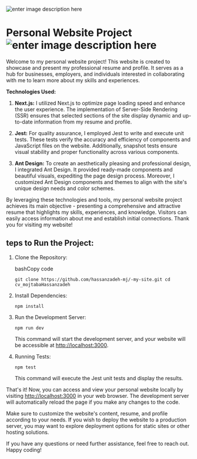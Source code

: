 ![enter image description here](https://s8.uupload.ir/files/new_project_%282%29_u216.png)
# Personal Website Project      ![enter image description here](https://s8.uupload.ir/files/new_project_%281%29_7vkw.png)
Welcome to my personal website project! This website is created to showcase and present my professional resume and profile. It serves as a hub for businesses, employers, and individuals interested in collaborating with me to learn more about my skills and experiences.

**Technologies Used:**

1.  **Next.js:** I utilized Next.js to optimize page loading speed and enhance the user experience. The implementation of Server-Side Rendering (SSR) ensures that selected sections of the site display dynamic and up-to-date information from my resume and profile.
    
2.  **Jest:** For quality assurance, I employed Jest to write and execute unit tests. These tests verify the accuracy and efficiency of components and JavaScript files on the website. Additionally, snapshot tests ensure visual stability and proper functionality across various components.
    
3.  **Ant Design:** To create an aesthetically pleasing and professional design, I integrated Ant Design. It provided ready-made components and beautiful visuals, expediting the page design process. Moreover, I customized Ant Design components and themes to align with the site's unique design needs and color schemes.
    

By leveraging these technologies and tools, my personal website project achieves its main objective - presenting a comprehensive and attractive resume that highlights my skills, experiences, and knowledge. Visitors can easily access information about me and establish initial connections. Thank you for visiting my website!

## teps to Run the Project:

1.  Clone the Repository:
    
    bashCopy code
    
    `git clone https://github.com/hassanzadeh-mj/-my-site.git
    cd cv_mojtabaHassanzadeh` 
    
2.  Install Dependencies:
    
    `npm install` 
    
3.  Run the Development Server:
    
    `npm run dev` 
    
    This command will start the development server, and your website will be accessible at [http://localhost:3000](http://localhost:3000/).
    
4.  Running Tests:
    
    `npm test` 
    
    This command will execute the Jest unit tests and display the results.
    

That's it! Now, you can access and view your personal website locally by visiting [http://localhost:3000](http://localhost:3000/) in your web browser. The development server will automatically reload the page if you make any changes to the code.

Make sure to customize the website's content, resume, and profile according to your needs. If you wish to deploy the website to a production server, you may want to explore deployment options for static sites or other hosting solutions.

If you have any questions or need further assistance, feel free to reach out. Happy coding!
